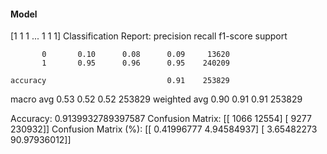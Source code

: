 #### Model
[1 1 1 ... 1 1 1]
Classification Report:
              precision    recall  f1-score   support

           0       0.10      0.08      0.09     13620
           1       0.95      0.96      0.95    240209

    accuracy                           0.91    253829
   macro avg       0.53      0.52      0.52    253829
weighted avg       0.90      0.91      0.91    253829

Accuracy: 0.9139932789397587
Confusion Matrix:
[[  1066  12554]
 [  9277 230932]]
Confusion Matrix (%):
[[ 0.41996777  4.94584937]
 [ 3.65482273 90.97936012]]
